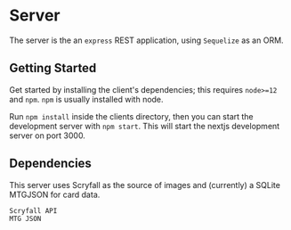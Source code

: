 # Server

The server is the an `express` REST application, using `Sequelize` as an ORM.

## Getting Started

Get started by installing the client's dependencies; this requires `node>=12` and `npm`. `npm` is usually installed with node.

Run `npm install` inside the clients directory, then you can start the development server with `npm start`. This will start the nextjs development server on port 3000.

## Dependencies

This server uses Scryfall as the source of images and (currently) a SQLite MTGJSON for card data.

```
Scryfall API
MTG JSON
```
